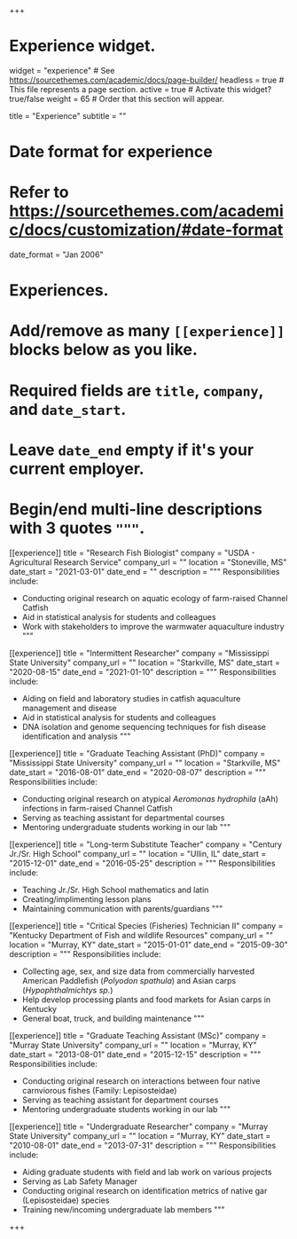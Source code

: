 +++
# Experience widget.
widget = "experience"  # See https://sourcethemes.com/academic/docs/page-builder/
headless = true  # This file represents a page section.
active = true  # Activate this widget? true/false
weight = 65  # Order that this section will appear.

title = "Experience"
subtitle = ""

# Date format for experience
#   Refer to https://sourcethemes.com/academic/docs/customization/#date-format
date_format = "Jan 2006"

# Experiences.
#   Add/remove as many `[[experience]]` blocks below as you like.
#   Required fields are `title`, `company`, and `date_start`.
#   Leave `date_end` empty if it's your current employer.
#   Begin/end multi-line descriptions with 3 quotes `"""`.
[[experience]]
  title = "Research Fish Biologist"
  company = "USDA - Agricultural Research Service"
  company_url = ""
  location = "Stoneville, MS"
  date_start = "2021-03-01"
  date_end = ""
  description = """
  Responsibilities include:
  
  * Conducting original research on aquatic ecology of farm-raised Channel Catfish
  * Aid in statistical analysis for students and colleagues
  * Work with stakeholders to improve the warmwater aquaculture industry
  """

[[experience]]
  title = "Intermittent Researcher"
  company = "Mississippi State University"
  company_url = ""
  location = "Starkville, MS"
  date_start = "2020-08-15"
  date_end = "2021-01-10"
  description = """
  Responsibilities include:
  
  * Aiding on field and laboratory studies in catfish aquaculture management and disease
  * Aid in statistical analysis for students and colleagues
  * DNA isolation and genome sequencing techniques for fish disease identification and analysis
  """

[[experience]]
  title = "Graduate Teaching Assistant (PhD)"
  company = "Mississippi State University"
  company_url = ""
  location = "Starkville, MS"
  date_start = "2016-08-01"
  date_end = "2020-08-07"
  description = """
  Responsibilities include:
  
  * Conducting original research on atypical *Aeromonas hydrophila* (aAh) infections in farm-raised Channel Catfish
  * Serving as teaching assistant for departmental courses
  * Mentoring undergraduate students working in our lab
  """

[[experience]]
  title = "Long-term Substitute Teacher"
  company = "Century Jr./Sr. High School"
  company_url = ""
  location = "Ullin, IL"
  date_start = "2015-12-01"
  date_end = "2016-05-25"
  description = """
  Responsibilities include:
  
  * Teaching Jr./Sr. High School mathematics and latin
  * Creating/implimenting lesson plans
  * Maintaining communication with parents/guardians
  """
  
[[experience]]
  title = "Critical Species (Fisheries) Technician II"
  company = "Kentucky Department of Fish and wildlife Resources"
  company_url = ""
  location = "Murray, KY"
  date_start = "2015-01-01"
  date_end = "2015-09-30"
  description = """
  Responsibilities include:
  
  * Collecting age, sex, and size data from commercially harvested American Paddlefish (*Polyodon spathula*) and Asian carps (*Hypophthalmichtys sp.*)
  * Help develop processing plants and food markets for Asian carps in Kentucky
  * General boat, truck, and building maintenance
  """
  
[[experience]]
  title = "Graduate Teaching Assistant (MSc)"
  company = "Murray State University"
  company_url = ""
  location = "Murray, KY"
  date_start = "2013-08-01"
  date_end = "2015-12-15"
  description = """
  Responsibilities include:
  
  * Conducting original research on interactions between four native carnviorous fishes (Family: Lepisosteidae)
  * Serving as teaching assistant for department courses
  * Mentoring undergraduate students working in our lab
  """
  
[[experience]]
  title = "Undergraduate Researcher"
  company = "Murray State University"
  company_url = ""
  location = "Murray, KY"
  date_start = "2010-08-01"
  date_end = "2013-07-31"
  description = """
  Responsibilities include:
  
  * Aiding graduate students with field and lab work on various projects
  * Serving as Lab Safety Manager
  * Conducting original research on identification metrics of native gar (Lepisosteidae) species
  * Training new/incoming undergraduate lab members
  """

+++

